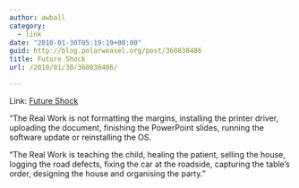 ```yaml
---
author: awball
category:
  - link
date: "2010-01-30T05:19:19+00:00"
guid: http://blog.polarweasel.org/post/360838486
title: Future Shock
url: /2010/01/30/360838486/

---
```

Link: [Future Shock](http://speirs.org/blog/2010/1/29/future-shock.html)

“The Real Work is not formatting the margins, installing the printer driver, uploading the document, finishing the PowerPoint slides, running the software update or reinstalling the OS.

“The Real Work is teaching the child, healing the patient, selling the house, logging the road defects, fixing the car at the roadside, capturing the table’s order, designing the house and organising the party.”
